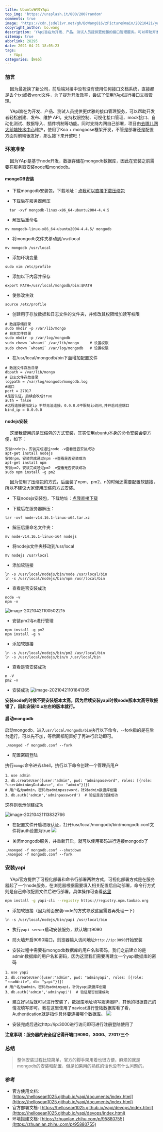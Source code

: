 ```yaml
---
title: Ubuntu安装YApi
top_img: 'https://unsplash.it/800/200?random'
comments: true
image: 'https://cdn.jsdelivr.net/gh/BoWang816/zPicture@main/20210421/yapibanner.jpg'
copyright_author: bo.wang
description: 'YApi旨在为开发、产品、测试人员提供更优雅的接口管理服务。可以帮助开发者轻松创建、发布、维护 API'
sitemap: true
abbrlink: 28295
date: 2021-04-21 18:05:23
tags:
  - YApi
categories: [Web]
---
```


### 前言
&nbsp;&nbsp;&nbsp;&nbsp;因为最近换了新公司，前后端对接中没有没有使用任何接口文档系统，直接都是丢个txt或者word文件，为了提升开发效率，尝试了使用YApi进行接口文档管理。

&nbsp;&nbsp;&nbsp;&nbsp;YApi旨在为开发、产品、测试人员提供更优雅的接口管理服务，可以帮助开发者轻松创建、发布、维护 API。支持权限控制、可视化接口管理、mock接口、自动化测试、数据导入、插件机制等功能。同时支持内网自己部署，项目由[去哪儿网大前端技术中心](https://github.com/YMFE)维护，使用了Koa + mongoose框架开发，不管是部署还是配置方面对前端很友好，那么接下来开整吧！


### 环境准备
&nbsp;&nbsp;&nbsp;&nbsp;因为YApi是基于node开发，数据存储在mongodb数据库，因此在安装之前需要在服务器安装node和mondodb。

#### mongoDB安装

- 下载mongodb安装包，下载地址：[点我可以直接下载压缩包](https://fastdl.mongodb.org/linux/mongodb-linux-x86_64-ubuntu2004-4.4.5.tgz)

- 下载后在服务器解压
```
  tar -xvf mongodb-linux-x86_64-ubuntu2004-4.4.5
```
- 解压后重命名

```
mv mongodb-linux-x86_64-ubuntu2004-4.4.5/ mongodb
```

- 将mongodb文件夹移动到/usr/local

```
mv mongodb /usr/local
```

- 添加环境变量

```
sudo vim /etc/profile
```

- 添加以下内容并保存

```
export PATH=/usr/local/mongodb/bin:$PATH
```

- 使修改生效

 ```
 source /etc/profile
 ```

- 创建用于存放数据和日志文件的文件夹，并修改其权限增加读写权限

```
# 数据存储目录
sudo mkdir -p /var/lib/mongo
# 日志文件目录
sudo mkdir -p /var/log/mongodb
sudo chown `whoami` /var/lib/mongo     # 设置权限
sudo chown `whoami` /var/log/mongodb   # 设置权限
```
- 在/usr/local/mongodb/bin下面增加配置文件

```shell
# 数据文件存放目录
dbpath = /var/lib/mongo
# 日志文件存放目录
logpath = /var/log/mongodb/mongodb.log
#端口
port = 27017
#是否认证，后续会改成true
auth = false
#远程连接要指定ip 不然无法连接。0.0.0.0不限制ip访问,并开启对应端口
bind_ip = 0.0.0.0
```

#### nodejs安装
&nbsp;&nbsp;&nbsp;&nbsp;这里我使用的是压缩包的方式安装，其实使用ubuntu本身的命令安装会更方便，如下：
```shell
安装nodejs，安装完成通过node -v查看是否安装成功
apt-get install nodejs
安装npm，安装完成通过npm -v查看是否安装成功
apt-get install npm
安装pm2，安装完成通过pm2 -v查看是否安装成功
sudo npm install -g pm2
```
&nbsp;&nbsp;&nbsp;&nbsp;因为使用了压缩包的方式，后面装了npm、pm2、n的时候还需要配置软链接，所以不建议大家使用压缩包方式安装。

- 下载nodejs安装包，下载地址：[点我直接下载](https://npm.taobao.org/mirrors/node/v14.16.1/node-v14.16.1-linux-x64.tar.xz)

- 下载后在服务器解压：
```
tar -xvf node-v14.16.1-linux-x64.tar.xz
```

- 解压后重命名文件夹：
```
mv node-v14.16.1-linux-x64 nodejs
```

- 将nodejs文件夹移动到/usr/local
```
mv nodejs /usr/local
```
- 添加软链接
```
ln -s /usr/local/nodejs/bin/node /usr/local/bin
ln -s /usr/local/nodejs/bin/npm /usr/local/bin
```
- 查看是否安装成功
```
node -v
npm -v
```
![image-20210421100502215](https://tva1.sinaimg.cn/large/008eGmZEgy1gpr50w7o08j30hw04u753.jpg)

- 安装pm2与n进行管理
```
npm install -g pm2
npm install -g n
```
- 添加软链接
```
ln -s /usr/local/nodejs/bin/pm2 /usr/local/bin
ln -s /usr/local/nodejs/bin/n /usr/local/bin
```
- 查看是否安装成功
```
n -V
pm2 -v
```
- 安装成功
  ![image-20210421101841365](https://tva1.sinaimg.cn/large/008eGmZEgy1gpr5f40rinj30hw04egm0.jpg)

**安装node的时候不要安装版本太高，因为后续安装yapi时候node版本太高导致报错了，因此安装10.x左右的版本就行。**

#### 启动mongodb

启动mongodb，进入`usr/local/mongodb/bin`执行以下命令，--fork指的是在后台运行，可以先不加，等后面都配置好了再进行启动即可。

```
./mongod -f mongodb.conf --fork
```

- 配置密码登陆

执行`mongo`命令进去shell，执行以下命令创建一个管理员用户

```shell
1、use admin
2、db.createUser({user:"admin", pwd: "adminpassword", roles: [{role: "userAdminAnyDatabase", db: "admin"}]})
# 用户名为admin，密码为adminpassword，针对admin数据库创建
3、db.auth('admin','adminpassword')  # 验证是否创建成功
```
这样则表示创建成功

![image-20210421113832766](https://tva1.sinaimg.cn/large/008i3skNly1gprd0ln18aj30a001y0st.jpg)

- 在配置文件开启权限认证，打开/usr/local/mongodb/bin/mongodb.conf文件将auth设置为true
  ![](https://tva1.sinaimg.cn/large/008i3skNly1gpric6kvc9j30g007i3zg.jpg)

- 关闭mongodb服务，并重新开启，就可以使用密码进行连接mongodb了
```
./mongod -f mongodb.conf --shutdown
./mongod -f mongodb.conf --fork
```

### 安装yapi
&nbsp;&nbsp;&nbsp;&nbsp;YApi官方提供了可视化部署和命令行部署两种方式，可视化部署方式是在服务器起了一个node服务，在浏览器根据需要填入相关配置后自动部署，命令行方式则是自己修改配置文件后进行部署。具体操作可查看[这里](https://hellosean1025.github.io/yapi/devops/index.html)

```bash
npm install -g yapi-cli --registry https://registry.npm.taobao.org
```
- 添加软链接（因为前面安装node的方式导致这里需要再处理一下）
```
ln -s /usr/local/nodejs/bin/yapi /usr/local/bin
```
- 执行`yapi server`启动安装服务，默认端口9090

- 防火墙开启9090端口，浏览器输入访问地址`http://ip:9090`开始安装

- 安装过程中需要有mongodb数据库的用户名和密码，我们之前建立的是admin数据库的用户名和密码，因为这里我们需要再建立一个yapi数据库的密码
```shell
1、use yapi
2、db.createUser({user:"admin", pwd: "adminyapi", roles: [{role: "readWrite", db: "yapi"}]})
# 用户名为admin，密码为adminyapi，针对yapi数据库创建
3、db.auth('admin','adminyapi')  # 验证是否创建成功
```
- 建立好以后就可以进行安装了，数据库地址填写服务器IP，其他的根据自己的情况填写即可。我在这里使用了navicat进行登陆数据库看了看，Authentication就是指你具体要连接哪个数据库。
  ![](https://tva1.sinaimg.cn/large/008i3skNly1gprhtb1u7wj30km0ik75f.jpg)

- 安装完成后通过http://ip:3000进行访问即可进行注册登陆使用了

**注意事项：服务器的安全组记得开端口9090、3000、27017三个**

### 总结
> 整体安装过程比较简单，官方的脚手架用着也很方便，麻烦的就是mongodb的安装和配置，但是如果用的熟练的话也没有什么问题的。

### 参考
- 官方使用文档: [https://hellosean1025.github.io/yapi/documents/index.html](https://hellosean1025.github.io/yapi/documents/index.html)
- 官方部署文档: [https://hellosean1025.github.io/yapi/devops/index.html](https://hellosean1025.github.io/yapi/devops/index.html)
- 环境搭建文档: [https://zhuanlan.zhihu.com/p/95880755](https://zhuanlan.zhihu.com/p/95880755)
